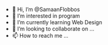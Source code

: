 - 👋 Hi, I’m @SamaanFlobbos
- 👀 I’m interested in program
- 🌱 I’m currently learning Web Design
- 💞️ I’m looking to collaborate on ...
- 📫 How to reach me ...

<!---
SamaanFlobbos/SamaanFlobbos is a ✨ special ✨ repository because its `README.md` (this file) appears on your GitHub profile.
You can click the Preview link to take a look at your changes.
--->
